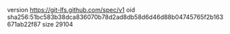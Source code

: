 version https://git-lfs.github.com/spec/v1
oid sha256:51bc583b38dca836070b78d2ad8db58d6d46d88b04745765f2b163671ab22f87
size 29104
